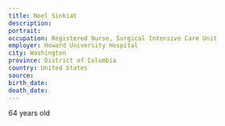 ```yaml
---
title: Noel Sinkiat
description: 
portrait: 
occupation: Registered Nurse, Surgical Intensive Care Unit
employer: Howard University Hospital
city: Washington
province: District of Columbia
country: United States
source: 
birth_date: 
death_date: 
---
```


64 years old

<a href="https://www.washingtonpost.com/"></a>